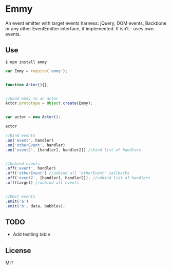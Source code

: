 # Emmy

An event emitter with target events harness: jQuery, DOM events, Backbone or any other EventEmitter interface, if implemented. If isn’t - uses own events.


## Use

```
$ npm install emmy
```

```js
var Emmy = require('emmy');


function Actor(){};


//Hand emmy to an actor
Actor.prototype = Object.create(Emmy);


var actor = new Actor();

actor

//Bind events
.on('event', handler)
.on('otherEvent', handler)
.on('event2', [handler1, handler2]) //bind list of handlers


//Unbind events
.off('event', handler)
.off('otherEvent') //unbind all 'otherEvent' callbacks
.off('event2', [handler1, handler2]); //unbind list of handlers
.off(target) //unbind all events


//Emit events
.emit('a')
.emit('b', data, bubbles);
```


## TODO

* Add testling table


## License

MIT
